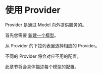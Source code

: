 # 使用 Provider

Provider 是通过 Model 向外提供服务的。

首先您需要 [新建一个模型](../user-manual/management.md#_3)。

从 Provider 的下拉列表里选择相应的 Provider。

不同的 Provider 将会对应不用的配置。

此章节将会具体描述每个模型的配置。
